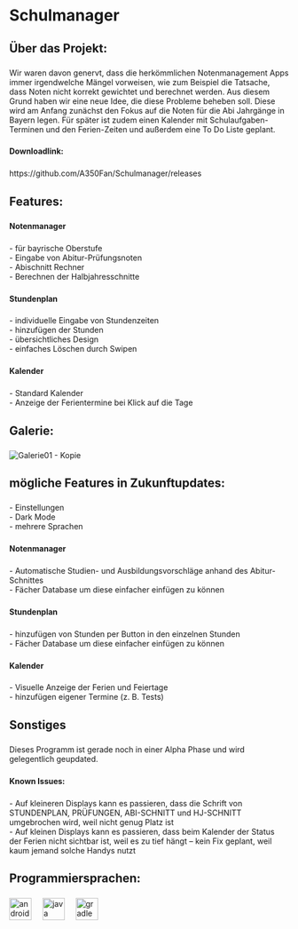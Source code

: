 <h1 align="left">Schulmanager</h1>

###

<h2 align="left">Über das Projekt:</h2>

###

<p align="left">Wir waren davon genervt, dass die herkömmlichen Notenmanagement Apps immer irgendwelche Mängel vorweisen, wie zum Beispiel die Tatsache, dass Noten nicht korrekt gewichtet und berechnet werden. Aus diesem Grund haben wir eine neue Idee, die diese Probleme beheben soll. Diese wird am Anfang zunächst den Fokus auf die Noten für die Abi Jahrgänge in Bayern legen. Für später ist zudem einen Kalender mit Schulaufgaben-Terminen und den Ferien-Zeiten und außerdem eine To Do Liste geplant.</p>

###

<h4 align="left">Downloadlink:</h4>

###

<p align="left">https://github.com/A350Fan/Schulmanager/releases</p>

###

<h2 align="left">Features:</h2>

###

<h4 align="left">Notenmanager</h4>

###

<p align="left">- für bayrische Oberstufe<br>- Eingabe von Abitur-Prüfungsnoten<br>- Abischnitt Rechner<br>- Berechnen der Halbjahresschnitte</p>

###

<h4 align="left">Stundenplan</h4>

###

<p align="left">- individuelle Eingabe von Stundenzeiten<br>- hinzufügen der Stunden<br>- übersichtliches Design<br>- einfaches Löschen durch Swipen</p>

###

<h4 align="left">Kalender</h4>

###

<p align="left">- Standard Kalender<br>- Anzeige der Ferientermine bei Klick auf die Tage</p>

###

<h2 align="left">Galerie:</h2>

###

![Galerie01 - Kopie](https://github.com/user-attachments/assets/e327085d-d7fd-49d3-af5b-2231c9b778d6)





###

<h2 align="left">mögliche Features in Zukunftupdates:</h2>

###

<p align="left">- Einstellungen<br>- Dark Mode<br>- mehrere Sprachen</p>

###

<h4 align="left">Notenmanager</h4>

###

<p align="left">- Automatische Studien- und Ausbildungsvorschläge anhand des Abitur-Schnittes<br>- Fächer Database um diese einfacher einfügen zu können</p>

###

<h4 align="left">Stundenplan</h4>

###

<p align="left">- hinzufügen von Stunden per Button in den einzelnen Stunden<br>- Fächer Database um diese einfacher einfügen zu können</p>

###

<h4 align="left">Kalender</h4>

###

<p align="left">- Visuelle Anzeige der Ferien und Feiertage<br>- hinzufügen eigener Termine (z. B. Tests)</p>

###

<h2 align="left">Sonstiges</h2>

###

<p align="left">Dieses Programm ist gerade noch in einer Alpha Phase und wird gelegentlich geupdated.</p>

###

<h4 align="left">Known Issues:</h4>

###

<p align="left">- Auf kleineren Displays kann es passieren, dass die Schrift von STUNDENPLAN, PRÜFUNGEN, ABI-SCHNITT und HJ-SCHNITT umgebrochen wird, weil nicht genug Platz ist<br>- Auf kleinen Displays kann es passieren, dass beim Kalender der Status der Ferien nicht sichtbar ist, weil es zu tief hängt – kein Fix geplant, weil kaum jemand solche Handys nutzt</p>

###

<h2 align="left">Programmiersprachen:</h2>

###

<div align="left">
  <img src="https://cdn.jsdelivr.net/gh/devicons/devicon/icons/androidstudio/androidstudio-original.svg" height="40" alt="androidstudio logo"  />
  <img width="12" />
  <img src="https://cdn.jsdelivr.net/gh/devicons/devicon/icons/java/java-original.svg" height="40" alt="java logo"  />
  <img width="12" />
  <img src="https://cdn.jsdelivr.net/gh/devicons/devicon/icons/gradle/gradle-original.svg" height="40" alt="gradle logo"  />
</div>

###
